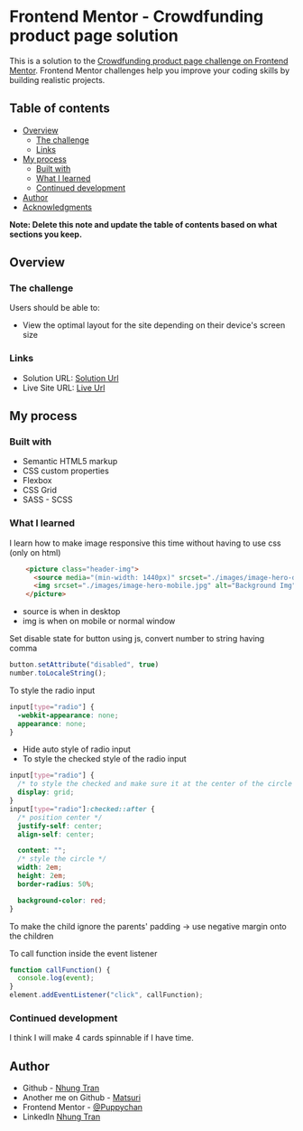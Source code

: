 # Frontend Mentor - Crowdfunding product page solution

This is a solution to the [Crowdfunding product page challenge on Frontend Mentor](https://www.frontendmentor.io/challenges/crowdfunding-product-page-7uvcZe7ZR). Frontend Mentor challenges help you improve your coding skills by building realistic projects. 

## Table of contents

- [Overview](#overview)
  - [The challenge](#the-challenge)
  - [Links](#links)
- [My process](#my-process)
  - [Built with](#built-with)
  - [What I learned](#what-i-learned)
  - [Continued development](#continued-development)
- [Author](#author)
- [Acknowledgments](#acknowledgments)

**Note: Delete this note and update the table of contents based on what sections you keep.**

## Overview

### The challenge

Users should be able to:

- View the optimal layout for the site depending on their device's screen size
### Links

- Solution URL: [Solution Url](https://www.frontendmentor.io/challenges/four-card-feature-section-weK1eFYK/hub/four-card-feature-section-wzBhzXh2gW)
- Live Site URL: [Live Url](https://puppychan.github.io/FourCardFeatureSection-FrontendMentor/)

## My process

### Built with

- Semantic HTML5 markup
- CSS custom properties
- Flexbox
- CSS Grid
- SASS - SCSS

### What I learned

I learn how to make image responsive this time without having to use css (only on html)
```html
    <picture class="header-img">
      <source media="(min-width: 1440px)" srcset="./images/image-hero-desktop.jpg">
      <img srcset="./images/image-hero-mobile.jpg" alt="Background Img">
    </picture>
```
- source is when in desktop
- img is when on mobile or normal window

Set disable state for button using js, convert number to string having comma
```js
button.setAttribute("disabled", true)
number.toLocaleString();
```

To style the radio input
```css
input[type="radio"] {
  -webkit-appearance: none;
  appearance: none;
}
```
- Hide auto style of radio input 
- To style the checked style of the radio input
```css
input[type="radio"] {
  /* to style the checked and make sure it at the center of the circle without using position relative and absolute */
  display: grid;
}
input[type="radio"]:checked::after {
  /* position center */
  justify-self: center;
  align-self: center;

  content: "";
  /* style the circle */
  width: 2em;
  height: 2em;
  border-radius: 50%;

  background-color: red;
}
```

To make the child ignore the parents' padding -> use negative margin onto the children

To call function inside the event listener
```js
function callFunction() {
  console.log(event);
}
element.addEventListener("click", callFunction);
```
### Continued development

I think I will make 4 cards spinnable if I have time.

## Author
- Github - [Nhung Tran](https://github.com/Puppychan)
- Another me on Github - [Matsuri](https://github.com/gunjou01)
- Frontend Mentor - [@Puppychan](https://www.frontendmentor.io/profile/Puppychan)
- LinkedIn [Nhung Tran](https://www.linkedin.com/in/nhung-tran-528396210/)
